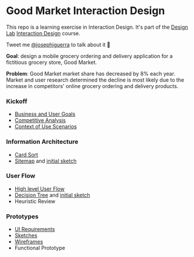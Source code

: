 # Good Market Interaction Design

This repo is a learning exercise in Interaction Design. It's part of the [Design Lab](http://trydesignlab.com/) [Interaction Design](http://trydesignlab.com/interaction-design-course/) course. 

Tweet me [@josephjguerra](https://twitter.com/josephjguerra) to talk about it 🙂

**Goal**: design a mobile grocery ordering and delivery application for a fictitious grocery store, Good Market.

**Problem**: Good Market market share has decreased by 8% each year. Market and user research determined the decline is most likely due to the increase in competitors' online grocery ordering and delivery products.

### Kickoff
- [Business and User Goals](https://github.com/josephjguerra/good-market-interaction-design/blob/master/01BusinessAndUserGoals.pdf)
- [Competitive Analysis](https://github.com/josephjguerra/good-market-interaction-design/blob/master/02CompetitiveAnalysisJosephJGuerra.pdf)
- [Context of Use Scenarios](https://github.com/josephjguerra/good-market-interaction-design/blob/master/03ContextOfUseScenarios.pdf)

### Information Architecture
- [Card Sort](https://github.com/josephjguerra/good-market-interaction-design/blob/master/04CardSort.png)
- [Sitemap](https://github.com/josephjguerra/good-market-interaction-design/blob/master/06SiteMap.pdf) and [initial sketch](https://github.com/josephjguerra/good-market-interaction-design/blob/master/05SiteMapSketch.jpg)

### User Flow
- [High level User Flow](https://github.com/josephjguerra/good-market-interaction-design/blob/master/07UserFlow.jpg)
- [Decision Tree](https://github.com/josephjguerra/good-market-interaction-design/blob/master/09DecisionTree.jpg) and [initial sketch](https://github.com/josephjguerra/good-market-interaction-design/blob/master/08DecisionTreeSketch.pdf)
- Heuristic Review

### Prototypes 
- [UI Requirements](https://github.com/josephjguerra/good-market-interaction-design/blob/master/10UIRequirements.pdf)
- [Sketches](https://github.com/josephjguerra/good-market-interaction-design/blob/master/11ScreenSketches.jpg)
- [Wireframes](https://github.com/josephjguerra/good-market-interaction-design/blob/master/12ScreenWireframes.pdf)
- Functional Prototype

